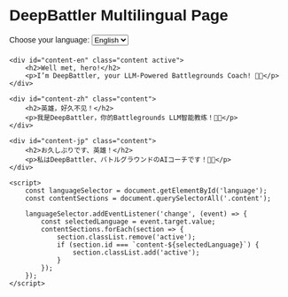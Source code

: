 <!DOCTYPE html>
<html lang="en">
<head>
    <meta charset="UTF-8">
    <meta name="viewport" content="width=device-width, initial-scale=1.0">
    <title>DeepBattler Multilingual Page</title>
    <style>
        body {
            font-family: Arial, sans-serif;
        }
        .content {
            display: none;
        }
        .content.active {
            display: block;
        }
        .language-selector {
            margin-bottom: 20px;
        }
    </style>
</head>
<body>
    <h1>DeepBattler Multilingual Page</h1>
    <div class="language-selector">
        <label for="language">Choose your language: </label>
        <select id="language">
            <option value="en" selected>English</option>
            <option value="zh">中文</option>
            <option value="jp">日本語</option>
        </select>
    </div>

    <div id="content-en" class="content active">
        <h2>Well met, hero!</h2>
        <p>I’m DeepBattler, your LLM-Powered Battlegrounds Coach! 🍻🍻</p>
    </div>

    <div id="content-zh" class="content">
        <h2>英雄，好久不见！</h2>
        <p>我是DeepBattler，你的Battlegrounds LLM智能教练！🍻🍻</p>
    </div>

    <div id="content-jp" class="content">
        <h2>お久しぶりです、英雄！</h2>
        <p>私はDeepBattler、バトルグラウンドのAIコーチです！🍻🍻</p>
    </div>

    <script>
        const languageSelector = document.getElementById('language');
        const contentSections = document.querySelectorAll('.content');

        languageSelector.addEventListener('change', (event) => {
            const selectedLanguage = event.target.value;
            contentSections.forEach(section => {
                section.classList.remove('active');
                if (section.id === `content-${selectedLanguage}`) {
                    section.classList.add('active');
                }
            });
        });
    </script>
</body>
</html>
